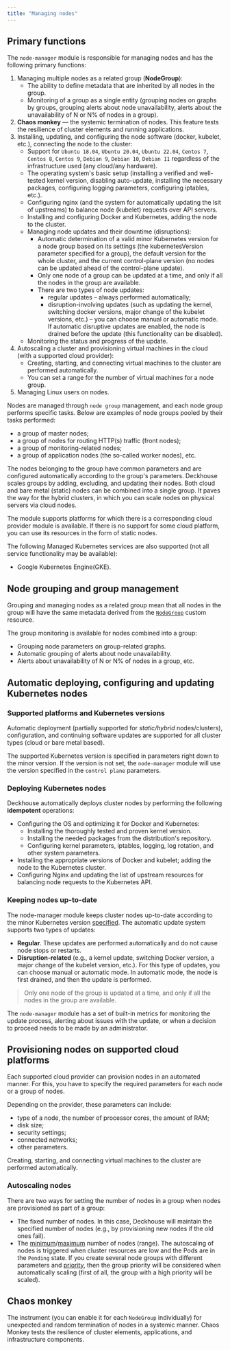```yaml
---
title: "Managing nodes"
---
```


## Primary functions

The `node-manager` module is responsible for managing nodes and has the following primary functions:
1. Managing multiple nodes as a related group (**NodeGroup**):
    * The ability to define metadata that are inherited by all nodes in the group.
    * Monitoring of a group as a single entity (grouping nodes on graphs by groups, grouping alerts about node unavailability, alerts about the unavailability of N or N% of nodes in a group).
2. **Chaos monkey** — the systemic termination of nodes. This feature tests the resilience of cluster elements and running applications.
3. Installing, updating, and configuring the node software (docker, kubelet, etc.), connecting the node to the cluster:
    * Support for `Ubuntu 18.04`, `Ubuntu 20.04`, `Ubuntu 22.04`, `Centos 7`, `Centos 8`, `Centos 9`, `Debian 9`, `Debian 10`, `Debian 11` regardless of the infrastructure used (any cloud/any hardware).
    * The operating system's basic setup (installing a verified and well-tested kernel version, disabling auto-update, installing the necessary packages, configuring logging parameters, configuring iptables, etc.).
    * Configuring nginx (and the system for automatically updating the lsit of upstreams) to balance node (kubelet) requests over API servers.
    * Installing and configuring Docker and Kubernetes, adding the node to the cluster.
    * Managing node updates and their downtime (disruptions):
        * Automatic determination of a valid minor Kubernetes version for a node group based on its settings (the kubernetesVersion parameter specified for a group), the default version for the whole cluster, and the current control-plane version (no nodes can be updated ahead of the control-plane update).
        * Only one node of a group can be updated at a time, and only if all the nodes in the group are available.
        * There are two types of node updates:
            * regular updates – always performed automatically;
            * disruption-involving updates (such as updating the kernel, switching docker versions, major change of the kubelet versions, etc.) – you can choose manual or automatic mode. If automatic disruptive updates are enabled, the node is drained before the update (this functionality can be disabled).
    * Monitoring the status and progress of the update.
4. Autoscaling a cluster and provisioning virtual machines in the cloud (with a supported cloud provider):
    * Creating, starting, and connecting virtual machines to the cluster are performed automatically.
    * You can set a range for the number of virtual machines for a node group.
5. Managing Linux users on nodes.

Nodes are managed through `node group` management, and each node group performs specific tasks. Below are examples of node groups pooled by their tasks performed:
- a group of master nodes;
- a group of nodes for routing HTTP(s) traffic (front nodes);
- a group of monitoring-related nodes;
- a group of application nodes (the so-called worker nodes), etc.

The nodes belonging to the group have common parameters and are configured automatically according to the group's parameters. Deckhouse scales groups by adding, excluding, and updating their nodes. Both cloud and bare metal (static) nodes can be combined into a single group. It paves the way for the hybrid clusters, in which you can scale nodes on physical servers via cloud nodes.

The module supports platforms for which there is a corresponding cloud provider module is available. If there is no support for some cloud platform, you can use its resources in the form of static nodes.

The following Managed Kubernetes services are also supported (not all service functionality may be available):
- Google Kubernetes Engine(GKE).

## Node grouping and group management

Grouping and managing nodes as a related group mean that all nodes in the group will have the same metadata derived from the [`NodeGroup`](cr.html#nodegroup) custom resource.

The group monitoring is available for nodes combined into a group:
- Grouping node parameters on group-related graphs.
- Automatic grouping of alerts about node unavailability.
- Alerts about unavailability of N or N% of nodes in a group, etc.

## Automatic deploying, configuring and updating Kubernetes nodes

### Supported platforms and Kubernetes versions

Automatic deployment (partially supported for *static/hybrid* nodes/clusters), configuration, and continuing software updates are supported for all cluster types (cloud or bare metal based).

The supported Kubernetes version is specified in parameters right down to the minor version. If the version is not set, the `node-manager` module will use the version specified in the `control plane` parameters.

### Deploying Kubernetes nodes

Deckhouse automatically deploys cluster nodes by performing the following **idempotent** operations:
- Configuring the OS and optimizing it for Docker and Kubernetes:
  - Installing the thoroughly tested and proven kernel version.
  - Installing the needed packages from the distribution's repository.
  - Configuring kernel parameters, iptables, logging, log rotation, and other system parameters.
- Installing the appropriate versions of Docker and kubelet; adding the node to the Kubernetes cluster.
- Configuring Nginx and updating the list of upstream resources for balancing node requests to the Kubernetes API.

### Keeping nodes up-to-date

The node-manager module keeps cluster nodes up-to-date according to the minor Kubernetes version [specified](configuration.html). The automatic update system supports two types of updates:
- **Regular**. These updates are performed automatically and do not cause node stops or restarts.
- **Disruption-related** (e.g., a kernel update, switching Docker version, a major change of the kubelet version, etc.). For this type of updates, you can choose manual or automatic mode. In automatic mode, the node is first drained, and then the update is performed.

> Only one node of the group is updated at a time, and only if all the nodes in the group are available.

The `node-manager` module has a set of built-in metrics for monitoring the update process, alerting about issues with the update, or when a decision to proceed needs to be made by an administrator.

## Provisioning nodes on supported cloud platforms

Each supported cloud provider can provision nodes in an automated manner. For this, you have to specify the required parameters for each node or a group of nodes.

Depending on the provider, these parameters can include:
- type of a node, the number of processor cores, the amount of RAM;
- disk size;
- security settings;
- connected networks;
- other parameters.

Creating, starting, and connecting virtual machines to the cluster are performed automatically.

### Autoscaling nodes

There are two ways for setting the number of nodes in a group when nodes are provisioned as part of a group:
- The fixed number of nodes. In this case, Deckhouse will maintain the specified number of nodes (e.g., by provisioning new nodes if the old ones fail).
- The [minimum](cr.html#nodegroup-v1-spec-cloudinstances-minperzone)/[maximum](cr.html#nodegroup-v1-spec-cloudinstances-maxperzone) number of nodes (range). The autoscaling of nodes is triggered when cluster resources are low and the Pods are in the `Pending` state. If you create several node groups with different parameters and [priority](cr.html#nodegroup-v1-spec-cloudinstances-priority), then the group priority will be considered when automatically scaling (first of all, the group with a high priority will be scaled).

## Chaos monkey

The instrument (you can enable it for each `NodeGroup` individually) for unexpected and random termination of nodes in a systemic manner. Chaos Monkey tests the resilience of cluster elements, applications, and infrastructure components.
